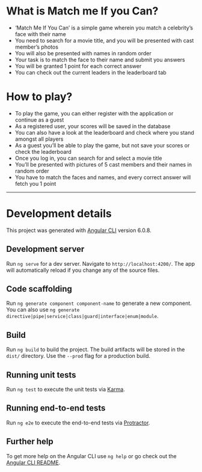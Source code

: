 # What is Match me If you Can?
- ‘Match Me If  You Can’ is a simple game wherein you match a celebrity’s face with their name
- You need to search for a movie title, and you will be presented with cast member’s photos
- You will also be presented with names in random order
- Your task is to match the face to their name and submit you answers
- You will be granted 1 point for each correct answer
- You can check out the current leaders in the leaderboard tab

# How to play?
- To play the game, you can either register with the application or continue as a guest
- As a registered user, your scores will be saved in the database
- You can also have a look at the leaderboard and check where you stand amongst all players
- As a guest you’ll be able to play the game, but not save your scores or check the leaderboard
- Once you log in, you can search for and select a movie title
- You’ll be presented with pictures of 5 cast members and their names in random order
- You have to match the faces and names, and every correct answer will fetch you 1 point

--------  

# Development details

This project was generated with [Angular CLI](https://github.com/angular/angular-cli) version 6.0.8.

## Development server

Run `ng serve` for a dev server. Navigate to `http://localhost:4200/`. The app will automatically reload if you change any of the source files.

## Code scaffolding

Run `ng generate component component-name` to generate a new component. You can also use `ng generate directive|pipe|service|class|guard|interface|enum|module`.

## Build

Run `ng build` to build the project. The build artifacts will be stored in the `dist/` directory. Use the `--prod` flag for a production build.

## Running unit tests

Run `ng test` to execute the unit tests via [Karma](https://karma-runner.github.io).

## Running end-to-end tests

Run `ng e2e` to execute the end-to-end tests via [Protractor](http://www.protractortest.org/).

## Further help

To get more help on the Angular CLI use `ng help` or go check out the [Angular CLI README](https://github.com/angular/angular-cli/blob/master/README.md).
